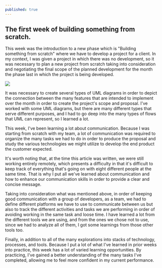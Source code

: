 ```yaml
---
published: true
---
```

## The first week of building something from scratch.

This week was the introduction to a new phase which is "Building something from scratch" where we have to develop a project for a client. In my context, I was given a project in which there was no development, so it was necessary to plan a new project from scratch taking into consideration and negotiating the final scope of the planned development for the month the phase last in which the project is being developed.  

![]({{site.baseurl}}/https://i.ibb.co/WFx1mw3/Hypotesis-1.png)

It was necessary to create several types of UML diagrams in order to depict the connection between the many features that are intended to implement over the month in order to create the project's scope and proposal. I've worked with some UML diagrams, but there are many different types that serve different purposes, and I had to go deep into the many types of flows that UML can represent, so I learned a lot.  

This week, I've been learning a lot about communication. Because I was starting from scratch with my team, a lot of communication was required to organize the many tasks we had to do in order to produce the proposal and study the various technologies we might utilize to develop the end product the customer expected.  

It's worth noting that, at the time this article was written, we were still working entirely remotely, which presents a difficulty in that it's difficult to keep track of everything that's going on with eight different people at the same time. That is why I put all we've learned about communication and how to enhance our communication skills in order to provide a clear and concise message.  

Taking into consideration what was mentioned above, in order of keeping good communication with a group of developers, as a team, we had to define different platforms we have to use to communicate between us but also to track the different activities and tasks we are performing in order of avoiding working in the same task and loose time. I have learned a lot from the different tools we are using, and from the ones we chose not to use, since we had to analyze all of them, I got some learnings from those other tools too.  

Finally, in addition to all of the many explorations into stacks of technology, processes, and tools. Because I put a lot of what I've learned in prior weeks into practice, this week has a lot of varied learning opportunities. By practicing, I've gained a better understanding of the many tasks I've completed, allowing me to feel more confident in my current performance.
